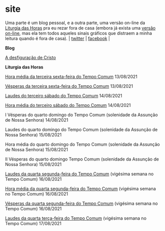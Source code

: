 # site
Uma parte é um blog pessoal, e a outra parte, uma versão on-line da <a href="https://pt.wikipedia.org/wiki/Liturgia_das_Horas">Liturgia das Horas</a> pra eu rezar fora de casa (embora já exista uma <a href="https://liturgiadashoras.online/">versão on-line</a>, mas ela tem todos aqueles sinais 
gráficos que distraem a minha leitura quando é fora de casa). | <a href="https://twitter.com/mrclmlt">twitter</a> | <a href="https://www.facebook.com/mrclmlt">facebook</a> |

<strong>Blog</strong>

<a href="adesfiguracaodecristo.html">A desfiguração de Cristo</a>


<strong>Liturgia das Horas</strong>

<a href="60hrm3sex.html">Hora média da terceira sexta-feira do Tempo Comum</a> 13/08/2021

<a href="61ves3sex.html">Vésperas da terceira sexta-feira do Tempo Comum</a> 13/08/2021


<a href="62lau3sab.html">Laudes do terceiro sábado do Tempo Comum</a> 14/08/2021

<a href="63hrm3sab.html">Hora média do terceiro sábado do Tempo Comum</a> 14/08/2021

I Vésperas do quarto domingo do Tempo Comum (solenidade da Assunção de Nossa Senhora) 14/08/2021


Laudes do quarto domingo do Tempo Comum (solenidade da Assunção de Nossa Senhora) 15/08/2021

Hora média do quarto domingo do Tempo Comum (solenidade da Assunção de Nossa Senhora) 15/08/2021

II Vésperas do quarto domingo Tempo Comum (solenidade da Assunção de Nossa Senhora) 15/08/2021


<a href="68lau4seg.html">Laudes da quarta segunda-feira do Tempo Comum</a> (vigésima semana no Tempo Comum) 16/08/2021

<a href="69hrm4seg.html">Hora média da quarta segunda-feira do Tempo Comum</a> (vigésima semana no Tempo Comum) 16/08/2021

<a href="70ves4seg.html">Vésperas da quarta segunda-feira do Tempo Comum</a> (vigésima semana no Tempo Comum) 16/08/2021


<a href="71lau4ter.html">Laudes da quarta terça-feira do Tempo Comum</a> (vigésima semana no Tempo Comum) 17/08/2021
